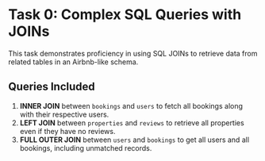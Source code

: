 # Task 0: Complex SQL Queries with JOINs

This task demonstrates proficiency in using SQL JOINs to retrieve data from related tables in an Airbnb-like schema.

## Queries Included

1. **INNER JOIN** between `bookings` and `users` to fetch all bookings along with their respective users.
2. **LEFT JOIN** between `properties` and `reviews` to retrieve all properties even if they have no reviews.
3. **FULL OUTER JOIN** between `users` and `bookings` to get all users and all bookings, including unmatched records.
